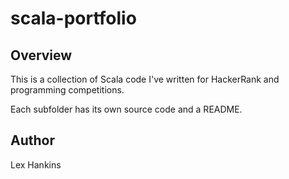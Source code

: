 # scala-portfolio

## Overview

This is a collection of Scala code I've written for HackerRank and programming competitions.

Each subfolder has its own source code and a README.

## Author

Lex Hankins